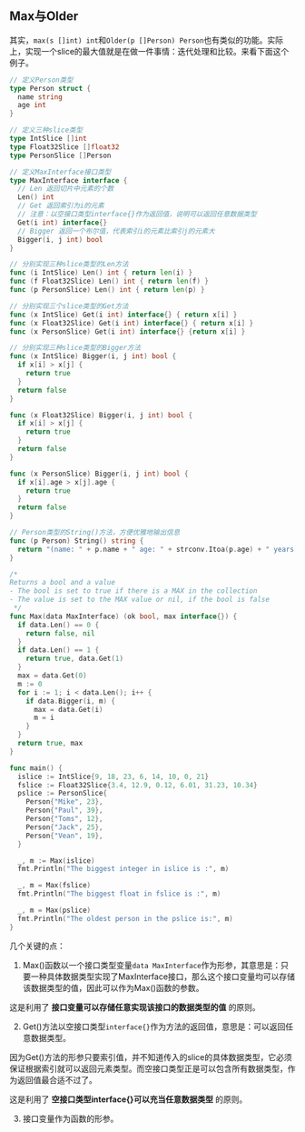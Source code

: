 ## Max与Older

其实，`max(s []int) int`和`Older(p []Person) Person`也有类似的功能。实际上，实现一个slice的最大值就是在做一件事情：迭代处理和比较。来看下面这个例子。

```go
// 定义Person类型
type Person struct {
  name string
  age int
}

// 定义三种slice类型
type IntSlice []int
type Float32Slice []float32
type PersonSlice []Person

// 定义MaxInterface接口类型
type MaxInterface interface {
  // Len 返回切片中元素的个数
  Len() int
  // Get 返回索引为i的元素
  // 注意：以空接口类型interface{}作为返回值，说明可以返回任意数据类型
  Get(i int) interface{}
  // Bigger 返回一个布尔值，代表索引i的元素比索引j的元素大
  Bigger(i, j int) bool
}

// 分别实现三种slice类型的Len方法
func (i IntSlice) Len() int { return len(i) }
func (f Float32Slice) Len() int { return len(f) }
func (p PersonSlice) Len() int { return len(p) }

// 分别实现三个slice类型的Get方法
func (x IntSlice) Get(i int) interface{} { return x[i] }
func (x Float32Slice) Get(i int) interface{} { return x[i] }
func (x PersonSlice) Get(i int) interface{} {return x[i] }

// 分别实现三种slice类型的Bigger方法
func (x IntSlice) Bigger(i, j int) bool {
  if x[i] > x[j] {
    return true
  }
  return false
}

func (x Float32Slice) Bigger(i, j int) bool {
  if x[i] > x[j] {
    return true
  }
  return false
}

func (x PersonSlice) Bigger(i, j int) bool {
  if x[i].age > x[j].age {
    return true
  }
  return false
}

// Person类型的String()方法，方便优雅地输出信息
func (p Person) String() string {
  return "(name: " + p.name + " age: " + strconv.Itoa(p.age) + " years)"
}

/*
Returns a bool and a value
- The bool is set to true if there is a MAX in the collection
- The value is set to the MAX value or nil, if the bool is false
 */
func Max(data MaxInterface) (ok bool, max interface{}) {
  if data.Len() == 0 {
    return false, nil
  }
  if data.Len() == 1 {
    return true, data.Get(1)
  }
  max = data.Get(0)
  m := 0
  for i := 1; i < data.Len(); i++ {
    if data.Bigger(i, m) {
      max = data.Get(i)
      m = i
    }
  }
  return true, max
}

func main() {
  islice := IntSlice{9, 18, 23, 6, 14, 10, 0, 21}
  fslice := Float32Slice{3.4, 12.9, 0.12, 6.01, 31.23, 10.34}
  pslice := PersonSlice{
    Person{"Mike", 23},
    Person{"Paul", 39},
    Person{"Toms", 12},
    Person{"Jack", 25},
    Person{"Vean", 19},
  }

  _, m := Max(islice)
  fmt.Println("The biggest integer in islice is :", m)

  _, m = Max(fslice)
  fmt.Println("The biggest float in fslice is :", m)

  _, m = Max(pslice)
  fmt.Println("The oldest person in the pslice is:", m)
}
```

几个关键的点：

1. Max()函数以一个接口类型变量`data MaxInterface`作为形参，其意思是：只要一种具体数据类型实现了MaxInterface接口，那么这个接口变量均可以存储该数据类型的值，因此可以作为Max()函数的参数。

这是利用了 **接口变量可以存储任意实现该接口的数据类型的值** 的原则。

2. Get()方法以空接口类型`interface{}`作为方法的返回值，意思是：可以返回任意数据类型。

因为Get()方法的形参只要索引值，并不知道传入的slice的具体数据类型，它必须保证根据索引就可以返回元素类型。而空接口类型正是可以包含所有数据类型，作为返回值最合适不过了。

这是利用了 **空接口类型interface{}可以充当任意数据类型** 的原则。

3. 接口变量作为函数的形参。
